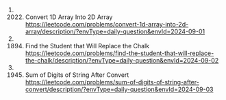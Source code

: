 1. 2022. Convert 1D Array Into 2D Array
https://leetcode.com/problems/convert-1d-array-into-2d-array/description/?envType=daily-question&envId=2024-09-01
2. 1894. Find the Student that Will Replace the Chalk
https://leetcode.com/problems/find-the-student-that-will-replace-the-chalk/description/?envType=daily-question&envId=2024-09-02
3. 1945. Sum of Digits of String After Convert
https://leetcode.com/problems/sum-of-digits-of-string-after-convert/description/?envType=daily-question&envId=2024-09-03